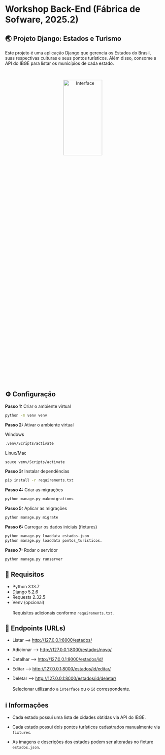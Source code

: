 # Workshop Back-End (Fábrica de Sofware, 2025.2)

## 🌏 Projeto Django: Estados e Turismo

Este projeto é uma aplicação Django que gerencia os Estados do Brasil, suas respectivas culturas e seus pontos turísticos. Além disso, consome a API do IBGE para listar os municípios de cada estado.

<br><p align = "center">
  <img width="50%" height="25%" alt="Interface" src="https://github.com/user-attachments/assets/11fab228-5f26-47a9-9cb6-000ad65038b8" />
</p>

## ⚙️ Configuração

**Passo 1:** Criar o ambiente virtual
```bash
python -m venv venv
```
**Passo 2:** Ativar o ambiente virtual

Windows
```bash
.venv/Scripts/activate
```
Linux/Mac
```bash
souce venv/Scripts/activate
```
**Passo 3:** Instalar dependências
```bash
pip install -r requirements.txt
```
**Passo 4:** Criar as migrações
```bash
python manage.py makemigrations
```
**Passo 5:** Aplicar as migrações
```bash
python manage.py migrate
```
**Passo 6:** Carregar os dados iniciais (fixtures)
```bash
python manage.py loaddata estados.json
python manage.py loaddata pontos_turisticos.
```
**Passo 7:** Rodar o servidor
```bash
python manage.py runserver
```

## 📄 Requisitos

- Python 3.13.7
- Django 5.2.6
- Requests 2.32.5
- Venv (opcional)
<br><br>Requisitos adicionais conforme `requirements.txt`.

## 🔗 Endpoints (URLs)

- Listar —> http://127.0.0.1:8000/estados/<br>

- Adicionar —> http://127.0.0.1:8000/estados/novo/<br>

- Detalhar —> http://127.0.0.1:8000/estados/id/<br>

- Editar —> http://127.0.0.1:8000/estados/id/editar/<br>

- Deletar —> http://127.0.0.1:8000/estados/id/deletar/<br>
<br>Selecionar utilizando a `interface` ou o `id` correspondente.


## ℹ️ Informações

- Cada estado possui uma lista de cidades obtidas via API do IBGE.<br>

- Cada estado possui dois pontos turísticos cadastrados manualmente via `fixtures`.<br>

- As imagens e descrições dos estados podem ser alteradas no fixture `estados.json`.<br>


